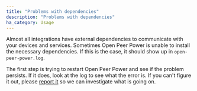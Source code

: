 ```yaml
---
title: "Problems with dependencies"
description: "Problems with dependencies"
ha_category: Usage
---
```


Almost all integrations have external dependencies to communicate with your devices and services. Sometimes Open Peer Power is unable to install the necessary dependencies. If this is the case, it should show up in `open-peer-power.log`.

The first step is trying to restart Open Peer Power and see if the problem persists. If it does, look at the log to see what the error is. If you can't figure it out, please [report it](https://github.com/OpenPeerPower/Open-Peer-Power/issues) so we can investigate what is going on.
